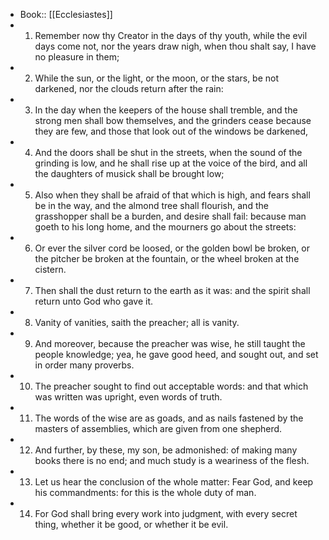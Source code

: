 - Book:: [[Ecclesiastes]]
- 1. Remember now thy Creator in the days of thy youth, while the evil days come not, nor the years draw nigh, when thou shalt say, I have no pleasure in them;
- 2. While the sun, or the light, or the moon, or the stars, be not darkened, nor the clouds return after the rain:
- 3. In the day when the keepers of the house shall tremble, and the strong men shall bow themselves, and the grinders cease because they are few, and those that look out of the windows be darkened,
- 4. And the doors shall be shut in the streets, when the sound of the grinding is low, and he shall rise up at the voice of the bird, and all the daughters of musick shall be brought low;
- 5. Also when they shall be afraid of that which is high, and fears shall be in the way, and the almond tree shall flourish, and the grasshopper shall be a burden, and desire shall fail: because man goeth to his long home, and the mourners go about the streets:
- 6. Or ever the silver cord be loosed, or the golden bowl be broken, or the pitcher be broken at the fountain, or the wheel broken at the cistern.
- 7. Then shall the dust return to the earth as it was: and the spirit shall return unto God who gave it.
- 8. Vanity of vanities, saith the preacher; all is vanity.
- 9. And moreover, because the preacher was wise, he still taught the people knowledge; yea, he gave good heed, and sought out, and set in order many proverbs.
- 10. The preacher sought to find out acceptable words: and that which was written was upright, even words of truth.
- 11. The words of the wise are as goads, and as nails fastened by the masters of assemblies, which are given from one shepherd.
- 12. And further, by these, my son, be admonished: of making many books there is no end; and much study is a weariness of the flesh.
- 13. Let us hear the conclusion of the whole matter: Fear God, and keep his commandments: for this is the whole duty of man.
- 14. For God shall bring every work into judgment, with every secret thing, whether it be good, or whether it be evil.
